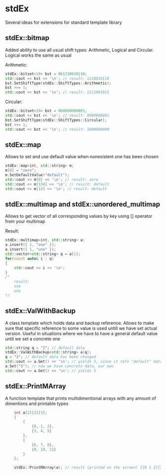 # stdEx

Several ideas for extensions for standard template library

## stdEx::bitmap
Added ability to use all usual shift types: Arithmetic, Logical and Circular. Logical works the same as usual
 
 Arithmetic:
```cpp
stdEx::bitset<10> bst = 0b1110010110;
std::cout << bst << '\n'; // result: 1110010110
bst.SetShiftType(stdEx::ShiftTypes::Arithmetic);
bst >>= 1;
std::cout << bst << '\n'; // result: 1111001011
```

Circular:
```cpp
stdEx::bitset<10> bst = 0b0000000001;
std::cout << bst << '\n'; // result: 0000000001
bst.SetShiftType(stdEx::ShiftTypes::Circular);
bst >>= 1;
std::cout << bst << '\n'; // result: 1000000000
```
## stdEx::map
Allows to set and use default value when nonexistent one has been chosen
```cpp
stdEx::map<int, std::string> m;
m[0] = "zero";
m.SetDefaultValue("default");
std::cout << m[0] << '\n'; // result: zero
std::cout << m[134] << '\n'; // result: default
std::cout << m[13] << '\n'; // result: default
```

## stdEx::multimap and stdEx::unordered_multimap 
Allows to get vector of all corresponding values by key using [] operator from your multimap

Result:
```cpp
stdEx::multimap<int, std::string> a;
a.insert({ 1, "one" });
a.insert({ 1, "uno" });
std::vector<std::string> q = a[1];
for(const auto& i : q)
{
    std::cout << i << '\n';
}
/*
    result: 
    one
    uno
*/
```

## stdEx::ValWithBackup
A class template which holds data and backup reference. Allows to make sure that specific reference to some value is used untill we have set actual version. Useful in situations where we have to have a general default value until we set a concrete one

```cpp
std::string q = "2"; // default data
stdEx::ValWithBackup<std::string> a(q); 
q = "3"; // default data has been changed
std::cout << a.Get() << '\n'; // yields 3, since it refs "default" data address
a.Set("5"); // now we have concrete data, our own
std::cout << a.Get() << '\n'; // yields 5
```

## stdEx::PrintMArray
A function template that prints multidimentional arrays with any amount of dimentions and printable types
```cpp
	int a[2][2][3];
	{
		{
			{0, 1, 2},
			{3, 4, 5}
		},
		{
			{6, 7, 8},
			{9, 10, 11}
		}
	};

	stdEx::PrintMArray(a); // result (printed on the screen) {{0 1 2}{3 4 5}}{{6 7 8}{9 10 11}}
```
